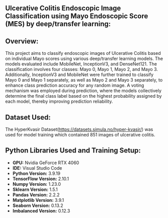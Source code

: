 ## Ulcerative Colitis Endoscopic Image Classification using Mayo Endoscopic Score (MES) by deep/transfer learning:

## Overview:
This project aims to classify endoscopic images of Ulcerative Colitis based on individual Mayo scores using various deep/transfer learning models. The models evaluated include MobileNet, InceptionV3, and DenseNet121. The classification involves four classes: Mayo 0, Mayo 1, Mayo 2, and Mayo 3. Additionally, InceptionV3 and MobileNet were further trained to classify Mayo 0 and Mayo 1 separately, as well as Mayo 2 and Mayo 3 separately, to enhance class prediction accuracy for any random image. A voting mechanism was employed during prediction, where the models collectively determine the final class label based on the highest probability assigned by each model, thereby improving prediction reliability.

## Dataset Used:
The HyperKvasir Dataset(https://datasets.simula.no/hyper-kvasir/) was used for model training which contained 851 images of ulcerative colitis.

## Python Libraries Used and Training Setup:

- **GPU:** Nvidia GeForce RTX 4060
- **IDE:** Visual Studio Code
- **Python Version:** 3.9.19
- **TensorFlow Version:** 2.10.1
- **Numpy Version:** 1.23.0
- **Sklearn Version:** 1.5.1
- **Pandas Version:** 2.2.2
- **Matplotlib Version:** 3.9.1
- **Seaborn Version:** 0.13.2
- **Imbalanced Version:** 0.12.3